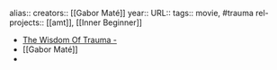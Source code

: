 alias::
creators:: [[Gabor Maté]]
year::
URL::
tags:: movie, #trauma
rel-projects:: [[amt]], [[Inner Beginner]]


- [The Wisdom Of Trauma -](https://thewisdomoftrauma.com/)
- [[Gabor Maté]]
-

